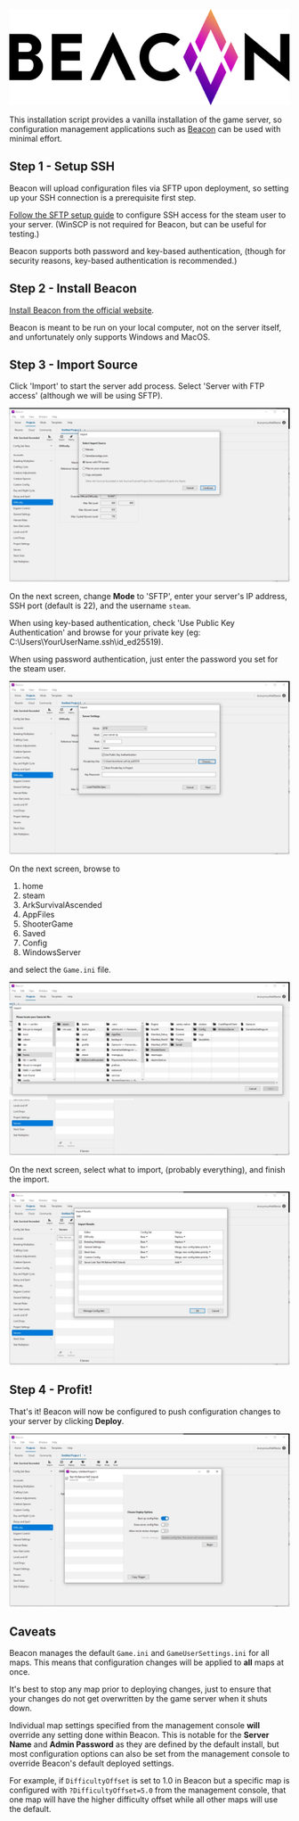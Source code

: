 ![Beacon App](../images/beacon.svg)

This installation script provides a vanilla installation of the game server,
so configuration management applications such as [Beacon](https://usebeacon.app/)
can be used with minimal effort.

## Step 1 - Setup SSH

Beacon will upload configuration files via SFTP upon deployment, 
so setting up your SSH connection is a prerequisite first step.

[Follow the SFTP setup guide](access-files-sftp.md) to configure SSH access
for the steam user to your server.  (WinSCP is not required for Beacon, but can be useful for testing.)

Beacon supports both password and key-based authentication, (though for security reasons,
key-based authentication is recommended.)

## Step 2 - Install Beacon

[Install Beacon from the official website](https://usebeacon.app/download).

Beacon is meant to be run on your local computer, not on the server itself,
and unfortunately only supports Windows and MacOS.

## Step 3 - Import Source

Click 'Import' to start the server add process.
Select 'Server with FTP access' (although we will be using SFTP).

![beacon-import-source.webp](../images/beacon-import-source.webp)

On the next screen, change **Mode** to 'SFTP', enter your server's IP address,
SSH port (default is 22), and the username `steam`.

When using key-based authentication, check 'Use Public Key Authentication'
and browse for your private key (eg: C:\Users\YourUserName\.ssh\id_ed25519).

When using password authentication, just enter the password you set for the steam user.

![beacon-sftp-config.webp](../images/beacon-sftp-config.webp)

On the next screen, browse to

1. home
2. steam
3. ArkSurvivalAscended
4. AppFiles
5. ShooterGame
6. Saved
7. Config
8. WindowsServer

and select the `Game.ini` file.

![beacon-game-location.webp](../images/beacon-game-location.webp)

On the next screen, select what to import, (probably everything), and finish the import.

![beacon-finalize-import.webp](../images/beacon-finalize-import.webp)

## Step 4 - Profit!

That's it!  Beacon will now be configured to push configuration changes to your server
by clicking **Deploy**.

![beacon-deploy-changes.webp](../images/beacon-deploy-changes.webp)

## Caveats

Beacon manages the default `Game.ini` and `GameUserSettings.ini` for all maps.
This means that configuration changes will be applied to **all** maps at once.

It's best to stop any map prior to deploying changes, just to ensure that your changes
do not get overwritten by the game server when it shuts down.

Individual map settings specified from the management console **will** override
any setting done within Beacon.  This is notable for the **Server Name** and **Admin Password**
as they are defined by the default install, but most configuration options can also be set
from the management console to override Beacon's default deployed settings.

For example, if `DifficultyOffset` is set to 1.0 in Beacon but a specific map
is configured with `?DifficultyOffset=5.0` from the management console, that one map
will have the higher difficulty offset while all other maps will use the default.